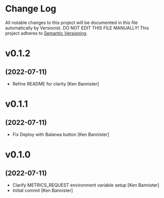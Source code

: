 # Change Log

All notable changes to this project will be documented in this file
automatically by Versionist. DO NOT EDIT THIS FILE MANUALLY!
This project adheres to [Semantic Versioning](http://semver.org/).

# v0.1.2
## (2022-07-11)

* Refine README for clarity [Ken Bannister]

# v0.1.1
## (2022-07-11)

* Fix Deploy with Balanea button [Ken Bannister]

# v0.1.0
## (2022-07-11)

* Clarify METRICS_REQUEST environment variable setup [Ken Bannister]
* Initial commit [Ken Bannister]
